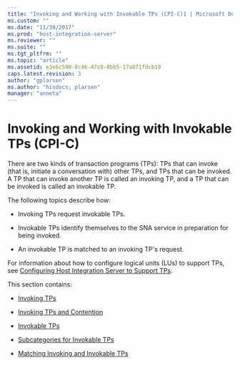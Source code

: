 ```yaml
---
title: "Invoking and Working with Invokable TPs (CPI-C)1 | Microsoft Docs"
ms.custom: ""
ms.date: "11/30/2017"
ms.prod: "host-integration-server"
ms.reviewer: ""
ms.suite: ""
ms.tgt_pltfrm: ""
ms.topic: "article"
ms.assetid: e3e6c590-8c46-47c0-8bb5-17a871fdcb19
caps.latest.revision: 3
author: "gplarsen"
ms.author: "hisdocs; plarsen"
manager: "anneta"
---
```

# Invoking and Working with Invokable TPs (CPI-C)
There are two kinds of transaction programs (TPs): TPs that can invoke (that is, initiate a conversation with) other TPs, and TPs that can be invoked. A TP that can invoke another TP is called an invoking TP, and a TP that can be invoked is called an invokable TP.  
  
 The following topics describe how:  
  
-   Invoking TPs request invokable TPs.  
  
-   Invokable TPs identify themselves to the SNA service in preparation for being invoked.  
  
-   An invokable TP is matched to an invoking TP's request.  
  
 For information about how to configure logical units (LUs) to support TPs, see [Configuring Host Integration Server to Support TPs](../core/configuring-host-integration-server-to-support-tps-cpi-c-1.md).  
  
 This section contains:  
  
-   [Invoking TPs](../core/invoking-tps-cpi-c-2.md)  
  
-   [Invoking TPs and Contention](../core/invoking-tps-and-contention-cpi-c-1.md)  
  
-   [Invokable TPs](../core/invokable-tps-cpi-c-2.md)  
  
-   [Subcategories for Invokable TPs](../core/subcategories-for-invokable-tps-cpi-c-1.md)  
  
-   [Matching Invoking and Invokable TPs](../core/matching-invoking-and-invokable-tps-cpi-c-1.md)